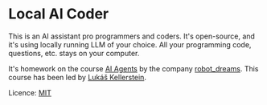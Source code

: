 # Local AI Coder

This is an AI assistant pro programmers and coders. It's open-source, and it's using locally running LLM of your choice. All your programming code, questions, etc. stays on your computer.

It's homework on the course [AI Agents](https://robotdreams.cz/course/567-ai-agents) by the company [robot_dreams](https://robotdreams.cz/). This course has been led by [Lukáš Kellerstein](https://www.linkedin.com/in/lukas-kellerstein/).

Licence: [MIT](LICENSE)

